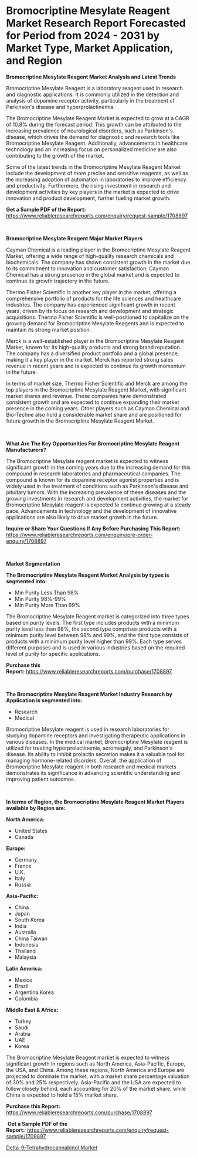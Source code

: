 <p><h1>Bromocriptine Mesylate Reagent Market Research Report Forecasted for Period from 2024 -  2031 by Market Type, Market Application, and Region</h1></p><p><strong>Bromocriptine Mesylate Reagent Market Analysis and Latest Trends</strong></p>
<p><p>Bromocriptine Mesylate Reagent is a laboratory reagent used in research and diagnostic applications. It is commonly utilized in the detection and analysis of dopamine receptor activity, particularly in the treatment of Parkinson's disease and hyperprolactinemia.</p><p>The Bromocriptine Mesylate Reagent Market is expected to grow at a CAGR of 10.8% during the forecast period. This growth can be attributed to the increasing prevalence of neurological disorders, such as Parkinson's disease, which drives the demand for diagnostic and research tools like Bromocriptine Mesylate Reagent. Additionally, advancements in healthcare technology and an increasing focus on personalized medicine are also contributing to the growth of the market.</p><p>Some of the latest trends in the Bromocriptine Mesylate Reagent Market include the development of more precise and sensitive reagents, as well as the increasing adoption of automation in laboratories to improve efficiency and productivity. Furthermore, the rising investment in research and development activities by key players in the market is expected to drive innovation and product development, further fueling market growth.</p></p>
<p><strong>Get a Sample PDF of the Report:&nbsp;</strong> <a href="https://www.reliableresearchreports.com/enquiry/request-sample/1708897">https://www.reliableresearchreports.com/enquiry/request-sample/1708897</a></p>
<p>&nbsp;</p>
<p><strong>Bromocriptine Mesylate Reagent Major Market Players</strong></p>
<p><p>Cayman Chemical is a leading player in the Bromocriptine Mesylate Reagent Market, offering a wide range of high-quality research chemicals and biochemicals. The company has shown consistent growth in the market due to its commitment to innovation and customer satisfaction. Cayman Chemical has a strong presence in the global market and is expected to continue its growth trajectory in the future.</p><p>Thermo Fisher Scientific is another key player in the market, offering a comprehensive portfolio of products for the life sciences and healthcare industries. The company has experienced significant growth in recent years, driven by its focus on research and development and strategic acquisitions. Thermo Fisher Scientific is well-positioned to capitalize on the growing demand for Bromocriptine Mesylate Reagents and is expected to maintain its strong market position.</p><p>Merck is a well-established player in the Bromocriptine Mesylate Reagent Market, known for its high-quality products and strong brand reputation. The company has a diversified product portfolio and a global presence, making it a key player in the market. Merck has reported strong sales revenue in recent years and is expected to continue its growth momentum in the future.</p><p>In terms of market size, Thermo Fisher Scientific and Merck are among the top players in the Bromocriptine Mesylate Reagent Market, with significant market shares and revenue. These companies have demonstrated consistent growth and are expected to continue expanding their market presence in the coming years. Other players such as Cayman Chemical and Bio-Techne also hold a considerable market share and are positioned for future growth in the Bromocriptine Mesylate Reagent Market.</p></p>
<p>&nbsp;</p>
<p><strong>What Are The Key Opportunities For Bromocriptine Mesylate Reagent Manufacturers?</strong></p>
<p><p>The Bromocriptine Mesylate reagent market is expected to witness significant growth in the coming years due to the increasing demand for this compound in research laboratories and pharmaceutical companies. The compound is known for its dopamine receptor agonist properties and is widely used in the treatment of conditions such as Parkinson's disease and pituitary tumors. With the increasing prevalence of these diseases and the growing investments in research and development activities, the market for Bromocriptine Mesylate reagent is expected to continue growing at a steady pace. Advancements in technology and the development of innovative applications are also likely to drive market growth in the future.</p></p>
<p><strong>Inquire or Share Your Questions If Any Before Purchasing This Report:</strong> <a href="https://www.reliableresearchreports.com/enquiry/pre-order-enquiry/1708897">https://www.reliableresearchreports.com/enquiry/pre-order-enquiry/1708897</a></p>
<p>&nbsp;</p>
<p><strong>Market Segmentation</strong></p>
<p><strong>The Bromocriptine Mesylate Reagent Market Analysis by types is segmented into:</strong></p>
<p><ul><li>Min Purity Less Than 98%</li><li>Min Purity 98%-99%</li><li>Min Purity More Than 99%</li></ul></p>
<p><p>The Bromocriptine Mesylate Reagent market is categorized into three types based on purity levels. The first type includes products with a minimum purity level less than 98%, the second type comprises products with a minimum purity level between 98% and 99%, and the third type consists of products with a minimum purity level higher than 99%. Each type serves different purposes and is used in various industries based on the required level of purity for specific applications.</p></p>
<p><strong>Purchase this Report:&nbsp;</strong><a href="https://www.reliableresearchreports.com/purchase/1708897">https://www.reliableresearchreports.com/purchase/1708897</a></p>
<p>&nbsp;</p>
<p><strong>The Bromocriptine Mesylate Reagent Market Industry Research by Application is segmented into:</strong></p>
<p><ul><li>Research</li><li>Medical</li></ul></p>
<p><p>Bromocriptine Mesylate reagent is used in research laboratories for studying dopamine receptors and investigating therapeutic applications in various diseases. In the medical market, Bromocriptine Mesylate reagent is utilized for treating hyperprolactinemia, acromegaly, and Parkinson's disease. Its ability to inhibit prolactin secretion makes it a valuable tool for managing hormone-related disorders. Overall, the application of Bromocriptine Mesylate reagent in both research and medical markets demonstrates its significance in advancing scientific understanding and improving patient outcomes.</p></p>
<p>&nbsp;</p>
<p><strong>In terms of Region, the Bromocriptine Mesylate Reagent Market Players available by Region are:</strong></p>
<p>
    <p> <strong> North America: </strong>
        <ul>
            <li>United States</li>
            <li>Canada</li>
        </ul>
        </p> 
    <p> <strong> Europe: </strong>
        <ul>
            <li>Germany</li>
            <li>France</li>
            <li>U.K.</li>
            <li>Italy</li>
            <li>Russia</li>
        </ul>
        </p> 
    <p> <strong> Asia-Pacific: </strong>
        <ul>
            <li>China</li>
            <li>Japan</li>
            <li>South Korea</li>
            <li>India</li>
            <li>Australia</li>
            <li>China Taiwan</li>
            <li>Indonesia</li>
            <li>Thailand</li>
            <li>Malaysia</li>
        </ul>
        </p> 
    <p> <strong> Latin America: </strong>
        <ul>
            <li>Mexico</li>
            <li>Brazil</li>
            <li>Argentina Korea</li>
            <li>Colombia</li>
        </ul>
        </p> 
    <p> <strong> Middle East & Africa: </strong>
        <ul>
            <li>Turkey</li>
            <li>Saudi</li>
            <li>Arabia</li>
            <li>UAE</li>
            <li>Korea</li>
        </ul>
    </p>
    </p>
<p><p>The Bromocriptine Mesylate Reagent market is expected to witness significant growth in regions such as North America, Asia-Pacific, Europe, the USA, and China. Among these regions, North America and Europe are projected to dominate the market, with a market share percentage valuation of 30% and 25% respectively. Asia-Pacific and the USA are expected to follow closely behind, each accounting for 20% of the market share, while China is expected to hold a 15% market share.</p></p>
<p><strong>Purchase this Report: </strong><a href="https://www.reliableresearchreports.com/purchase/1708897">https://www.reliableresearchreports.com/purchase/1708897</a></p>
<p>&nbsp;<strong>Get a Sample PDF of the Report:&nbsp;&nbsp;</strong><a href="https://www.reliableresearchreports.com/enquiry/request-sample/1708897">https://www.reliableresearchreports.com/enquiry/request-sample/1708897</a></p>
<p><strong></strong></p>
<p><p><a href="https://github.com/ruddyyedelwadw/Market-Research-Report-List-1/blob/main/delta-9-tetrahydrocannabinol-market.md">Delta-9-Tetrahydrocannabinol Market</a></p></p>